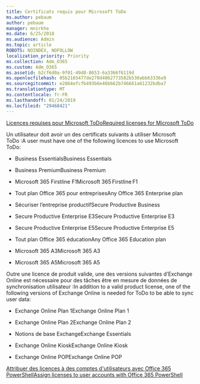 ```yaml
---
title: Certificats requis pour Microsoft ToDo
ms.author: pebaum
author: pebaum
manager: mnirkhe
ms.date: 6/25/2018
ms.audience: Admin
ms.topic: article
ROBOTS: NOINDEX, NOFOLLOW
localization_priority: Priority
ms.collection: Adm_O365
ms.custom: Adm_O365
ms.assetid: b2cf6d0a-9f01-49d8-8653-6a3366f6119d
ms.openlocfilehash: 05b2165477de270d4062773582b530abb63336a9
ms.sourcegitcommit: e2864efcfb493b6e46b662b746661a61232bdba7
ms.translationtype: MT
ms.contentlocale: fr-FR
ms.lasthandoff: 01/24/2019
ms.locfileid: "29468421"
---
```

[<span data-ttu-id="7c12f-102">Licences requises pour Microsoft ToDo</span><span class="sxs-lookup"><span data-stu-id="7c12f-102">Required licenses for Microsoft ToDo</span></span>](https://support.office.com/article/381e9d1b-c500-49b5-973e-890fd86528d7.aspx)
  
<span data-ttu-id="7c12f-103">Un utilisateur doit avoir un des certificats suivants à utiliser Microsoft ToDo :</span><span class="sxs-lookup"><span data-stu-id="7c12f-103">A user must have one of the following licences to use Microsoft ToDo:</span></span>
  
- <span data-ttu-id="7c12f-104">Business Essentials</span><span class="sxs-lookup"><span data-stu-id="7c12f-104">Business Essentials</span></span>
    
- <span data-ttu-id="7c12f-105">Business Premium</span><span class="sxs-lookup"><span data-stu-id="7c12f-105">Business Premium</span></span>
    
- <span data-ttu-id="7c12f-106">Microsoft 365 Firstline F1</span><span class="sxs-lookup"><span data-stu-id="7c12f-106">Microsoft 365 Firstline F1</span></span>
    
- <span data-ttu-id="7c12f-107">Tout plan Office 365 pour entreprises</span><span class="sxs-lookup"><span data-stu-id="7c12f-107">Any Office 365 Enterprise plan</span></span>
    
- <span data-ttu-id="7c12f-108">Sécuriser l’entreprise productif</span><span class="sxs-lookup"><span data-stu-id="7c12f-108">Secure Productive Business</span></span>
    
- <span data-ttu-id="7c12f-109">Secure Productive Enterprise E3</span><span class="sxs-lookup"><span data-stu-id="7c12f-109">Secure Productive Enterprise E3</span></span>
    
- <span data-ttu-id="7c12f-110">Secure Productive Enterprise E5</span><span class="sxs-lookup"><span data-stu-id="7c12f-110">Secure Productive Enterprise E5</span></span>
    
- <span data-ttu-id="7c12f-111">Tout plan Office 365 éducation</span><span class="sxs-lookup"><span data-stu-id="7c12f-111">Any Office 365 Education plan</span></span>
    
- <span data-ttu-id="7c12f-112">Microsoft 365 A3</span><span class="sxs-lookup"><span data-stu-id="7c12f-112">Microsoft 365 A3</span></span>
    
- <span data-ttu-id="7c12f-113">Microsoft 365 A5</span><span class="sxs-lookup"><span data-stu-id="7c12f-113">Microsoft 365 A5</span></span>
    
<span data-ttu-id="7c12f-114">Outre une licence de produit valide, une des versions suivantes d’Exchange Online est nécessaire pour des tâches être en mesure de données de synchronisation utilisateur :</span><span class="sxs-lookup"><span data-stu-id="7c12f-114">In addition to a valid product license, one of the following versions of Exchange Online is needed for ToDo to be able to sync user data:</span></span> 
  
- <span data-ttu-id="7c12f-115">Exchange Online Plan 1</span><span class="sxs-lookup"><span data-stu-id="7c12f-115">Exchange Online Plan 1</span></span>
    
- <span data-ttu-id="7c12f-116">Exchange Online Plan 2</span><span class="sxs-lookup"><span data-stu-id="7c12f-116">Exchange Online Plan 2</span></span>
    
- <span data-ttu-id="7c12f-117">Notions de base Exchange</span><span class="sxs-lookup"><span data-stu-id="7c12f-117">Exchange Essentials</span></span>
    
- <span data-ttu-id="7c12f-118">Exchange Online Kiosk</span><span class="sxs-lookup"><span data-stu-id="7c12f-118">Exchange Online Kiosk</span></span>
    
- <span data-ttu-id="7c12f-119">Exchange Online POP</span><span class="sxs-lookup"><span data-stu-id="7c12f-119">Exchange Online POP</span></span>
    
[<span data-ttu-id="7c12f-120">Attribuer des licences à des comptes d'utilisateurs avec Office 365 PowerShell</span><span class="sxs-lookup"><span data-stu-id="7c12f-120">Assign licenses to user accounts with Office 365 PowerShell</span></span>](https://docs.microsoft.com/en-us/office365/enterprise/powershell/assign-licenses-to-user-accounts-with-office-365-powershell )
  

